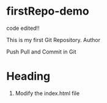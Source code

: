 # firstRepo-demo

code edited!!

This is my first Git Repository.
Author

Push Pull and Commit in Git

# Heading
1. Modify the index.html file
